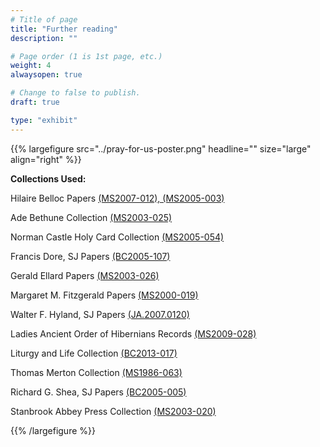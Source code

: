 ```yaml
---
# Title of page
title: "Further reading"
description: ""

# Page order (1 is 1st page, etc.)
weight: 4
alwaysopen: true

# Change to false to publish.
draft: true

type: "exhibit"
---
```


{{% largefigure src="../pray-for-us-poster.png" headline="" size="large" align="right" %}}

__Collections Used:__

 Hilaire Belloc Papers [(MS2007-012), (MS2005-003)](https://bc-primo.hosted.exlibrisgroup.com/primo-explore/fulldisplay?docid=ALMA-BC21311957810001021&context=L&vid=bclib_new&search_scope=bcl&tab=bcl_only&lang=en_US)

Ade Bethune Collection [(MS2003-025)](https://bc-primo.hosted.exlibrisgroup.com/primo-explore/fulldisplay?docid=ALMA-BC21318075630001021&context=L&vid=bclib_new&search_scope=bcl&tab=bcl_only&lang=en_US)  

Norman Castle Holy Card Collection [(MS2005-054)](https://bc-primo.hosted.exlibrisgroup.com/primo-explore/fulldisplay?docid=ALMA-BC21313252460001021&context=L&vid=bclib_new&search_scope=bcl&tab=bcl_only&lang=en_US)

Francis Dore, SJ Papers [(BC2005-107)](https://bc-primo.hosted.exlibrisgroup.com/primo-explore/fulldisplay?docid=ALMA-BC21349437120001021&context=L&vid=bclib_new&search_scope=bcl&tab=bcl_only&lang=en_US)

Gerald Ellard Papers [(MS2003-026)](https://bc-primo.hosted.exlibrisgroup.com/primo-explore/fulldisplay?docid=ALMA-BC21318074730001021&context=L&vid=bclib_new&search_scope=bcl&tab=bcl_only&lang=en_US)

Margaret M. Fitzgerald Papers [(MS2000-019)](https://bc-primo.hosted.exlibrisgroup.com/primo-explore/fulldisplay?docid=ALMA-BC21372539030001021&context=L&vid=bclib_new&search_scope=bcl&tab=bcl_only&lang=en_US)

Walter F. Hyland, SJ Papers [(JA.2007.0120)](https://bc-primo.hosted.exlibrisgroup.com/primo-explore/fulldisplay?docid=ALMA-BC21350923760001021&context=L&vid=bclib_new&search_scope=bcl&tab=bcl_only&lang=en_US)

Ladies Ancient Order of Hibernians Records [(MS2009-028)](https://bc-primo.hosted.exlibrisgroup.com/primo-explore/fulldisplay?docid=ALMA-BC21437826370001021&context=L&vid=bclib_new&search_scope=bcl&tab=bcl_only&lang=en_US)

Liturgy and Life Collection [(BC2013-017)](https://bc-primo.hosted.exlibrisgroup.com/primo-explore/fulldisplay?docid=ALMA-BC21440260550001021&context=L&vid=bclib_new&search_scope=bcl&tab=bcl_only&lang=en_US)

Thomas Merton Collection [(MS1986-063)](https://bc-primo.hosted.exlibrisgroup.com/primo-explore/fulldisplay?docid=ALMA-BC21313130790001021&context=L&vid=bclib_new&search_scope=bcl&tab=bcl_only&lang=en_US)

Richard G. Shea, SJ Papers [(BC2005-005)](https://bc-primo.hosted.exlibrisgroup.com/primo-explore/fulldisplay?docid=ALMA-BC21351288840001021&context=L&vid=bclib_new&search_scope=bcl&tab=bcl_only&lang=en_US)

Stanbrook Abbey Press Collection [(MS2003-020)](https://bc-primo.hosted.exlibrisgroup.com/primo-explore/fulldisplay?docid=ALMA-BC21352762460001021&context=L&vid=bclib_new&lang=en_US&search_scope=bcl&adaptor=Local%20Search%20Engine&tab=bcl_only&query=any,contains,stanbrook%20abbey%20press&offset=0)

{{% /largefigure %}}
